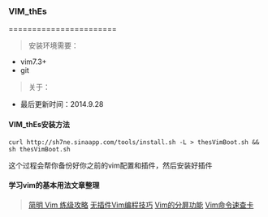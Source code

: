 ### VIM_thEs

=======================

> 安装环境需要：
- vim7.3+
- git

> 关于：
- 最后更新时间：2014.9.28

#### VIM_thEs安装方法

    curl http://sh7ne.sinaapp.com/tools/install.sh -L > thesVimBoot.sh && sh thesVimBoot.sh

这个过程会帮你备份好你之前的vim配置和插件，然后安装好插件

#### 学习vim的基本用法文章整理
> [简明 Vim 练级攻略](http://coolshell.cn/articles/5426.html)
[无插件Vim编程技巧](http://coolshell.cn/articles/11312.html)
[Vim的分屏功能](http://coolshell.cn/articles/1679.html)
[Vim命令速查卡](http://coolshell.cn/articles/150.html)
